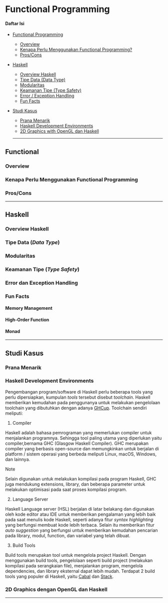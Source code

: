 # Functional Programming

#### Daftar Isi

- [Functional Programming](#functional)

  - [Overview](#overview)
  - [Kenapa Perlu Menggunakan Functional Programming?](#kenapa-perlu-menggunakan-functional-programming)
  - [Pros/Cons](#proscons)

- [Haskell](#haskell)

  - [Overview Haskell](#overview-haskell)
  - [Tipe Data (Data Type)](#tipe-data-data-type)
  - [Modularitas](#modularitas)
  - [Keamanan Tipe (Type Safety)](#tipe-data-data-type)
  - [Error / Exception Handling](#error-dan-exception-handling)
  - [Fun Facts](#fun-facts)

- [Studi Kasus](#studi-kasus)

  - [Prana Menarik](#prana-menarik)
  - [Haskell Development Environments](#haskell-development-environments)
  - [2D Graphics with OpenGL dan Haskell](#2d-graphics-dengan-opengl-dan-haskell)

  ***

## Functional

### Overview

### Kenapa Perlu Menggunakan Functional Programming

### Pros/Cons

---

## Haskell

### Overview Haskell

### Tipe Data (_Data Type_)

### Modularitas

### Keamanan Tipe (_Type Safety_)

### Error dan Exception Handling

### Fun Facts

#### Memory Management

#### High-Order Function

#### Monad

---

## Studi Kasus

### Prana Menarik

### Haskell Development Environments

Pengembangan program/software di Haskell perlu beberapa tools yang perlu dipersiapkan,
kumpulan _tools_ tersebut disebut _toolchain_. Haskell memberikan kemudahan pada
penggunanya untuk melakukan pengelolaan toolchain yang dibutuhkan dengan adanya [GHCup](ttps://www.haskell.org/ghcup/#).
Toolchain sendiri meliputi:

1. Compiler

Haskell adalah bahasa pemrograman yang memerlukan compiler untuk menjalankan programnya.
Sehingga tool paling utama yang diperlukan yaitu compiler,bernama GHC (Glasgow Haskell
Compiler). GHC merupakan compiler yang berbasis open-source dan memungkinkan untuk
berjalan di platform / sistem operasi yang berbeda meliputi Linux, macOS, Windows,
dan lainnya.

> [!NOTE]
> Selain digunakan untuk melakukan kompilasi pada program Haskell, GHC juga mendukung
> extensions, library, dan beberapa parameter untuk melakukan optimisasi pada saat
> proses kompilasi program.

2. Language Server

Haskell Language server (HSL) berjalan di latar belakang dan digunakan oleh kode
editor atau IDE untuk memberikan pengalaman yang lebih baik pada saat menulis kode
Haskell, seperti adanya fitur _syntax highlighting_ yang berfungsi membuat kode lebih
terbaca. Selain itu memberikan fitur _auto suggestion_ yang berfungsi untuk memberikan
kemudahan pencarian pada library, modul, function, dan variabel yang telah dibuat.

3. Build Tools

Build tools merupakan tool untuk mengelola project Haskell. Dengan menggunakan
build tools, pengelolaan seperti build project (melakukan kompilasi pada serangkaian
file), menjalankan program, mengelola dependencies, dan library eksternal dapat lebih
mudah. Terdapat 2 build tools yang populer di Haskell, yaitu [Cabal](https://www.haskell.org/cabal/)
dan [Stack](https://docs.haskellstack.org/en/stable/).

### 2D Graphics dengan OpenGL dan Haskell

---
